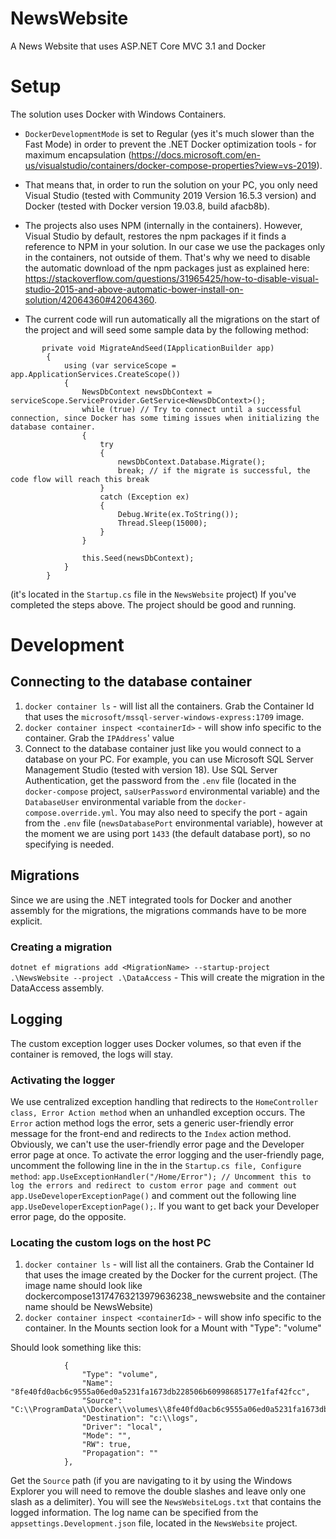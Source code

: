 # NewsWebsite
A News Website that uses ASP.NET Core MVC 3.1 and Docker

# Setup
The solution uses Docker with Windows Containers.
* `DockerDevelopmentMode` is set to Regular (yes it's much slower than the Fast Mode) in order to prevent the .NET Docker optimization tools - for maximum encapsulation (https://docs.microsoft.com/en-us/visualstudio/containers/docker-compose-properties?view=vs-2019).
* That means that, in order to run the solution on your PC, you only need Visual Studio (tested with Community 2019 Version 16.5.3 version) and Docker (tested with Docker version 19.03.8, build afacb8b).
* The projects also uses NPM (internally in the containers). However, Visual Studio by default, restores the npm packages if it finds a reference to NPM in your solution. In our case we use the packages only in the containers, not outside of them. That's why we need to disable the automatic download of the npm packages just as explained here: https://stackoverflow.com/questions/31965425/how-to-disable-visual-studio-2015-and-above-automatic-bower-install-on-solution/42064360#42064360.

* The current code will run automatically all the migrations on the start of the project and will seed some sample data by the following method:
```
       private void MigrateAndSeed(IApplicationBuilder app)
        {
            using (var serviceScope = app.ApplicationServices.CreateScope())
            {
                NewsDbContext newsDbContext = serviceScope.ServiceProvider.GetService<NewsDbContext>();
                while (true) // Try to connect until a successful connection, since Docker has some timing issues when initializing the database container.
                {
                    try
                    {
                        newsDbContext.Database.Migrate();
                        break; // if the migrate is successful, the code flow will reach this break
                    }
                    catch (Exception ex)
                    {
                        Debug.Write(ex.ToString());
                        Thread.Sleep(15000);
                    }
                }

                this.Seed(newsDbContext);
            }
        }
```
(it's located in the `Startup.cs` file in the `NewsWebsite` project)
If you've completed the steps above. The project should be good and running.

# Development
## Connecting to the database container
1. `docker container ls` - will list all the containers. Grab the Container Id that uses the `microsoft/mssql-server-windows-express:1709` image.
2. `docker container inspect <containerId>` - will show info specific to the container. Grab the `IPAddress`' value
3. Connect to the database container just like you would connect to a database on your PC. For example, you can use Microsoft SQL Server Management Studio (tested with version 18). Use SQL Server Authentication, get the password from the `.env` file (located in the `docker-compose` project, `saUserPassword` environmental variable) and the `DatabaseUser` environmental variable from the `docker-compose.override.yml`. You may also need to specify the port - again from the `.env` file (`newsDatabasePort` environmental variable), however at the moment we are using port `1433` (the default database port), so no specifying is needed.

## Migrations
Since we are using the .NET integrated tools for Docker and another assembly for the migrations, the migrations commands have to be more explicit.
### Creating a migration
`dotnet ef migrations add <MigrationName> --startup-project .\NewsWebsite --project .\DataAccess` - This will create the migration in the DataAccess assembly.

## Logging
The custom exception logger uses Docker volumes, so that even if the container is removed, the logs will stay.
### Activating the logger
We use centralized exception handling that redirects to the `HomeController class, Error Action method` when an unhandled exception occurs. The `Error` action method logs the error, sets a generic user-friendly error message for the front-end and redirects to the `Index` action method.
Obviously, we can't use the user-friendly error page and the Developer error page at once. To activate the error logging and the user-friendly page, uncomment the following line in the in the `Startup.cs file, Configure method`: `app.UseExceptionHandler("/Home/Error"); // Uncomment this to log the errors and redirect to custom error page and comment out app.UseDeveloperExceptionPage()` and comment out the following line `app.UseDeveloperExceptionPage();`. If you want to get back your Developer error page, do the opposite.
### Locating the custom logs on the host PC
1. `docker container ls` - will list all the containers. Grab the Container Id that uses the image created by the Docker for the current project. (The image name should look like dockercompose13174763213979636238_newswebsite and the container name should be NewsWebsite)
2. `docker container inspect <containerId>` - will show info specific to the container.  In the Mounts section look for a Mount with  "Type": "volume"

Should look something like this:
```
            {
                "Type": "volume",
                "Name": "8fe40fd0acb6c9555a06ed0a5231fa1673db228506b60998685177e1faf42fcc",
                "Source": "C:\\ProgramData\\Docker\\volumes\\8fe40fd0acb6c9555a06ed0a5231fa1673db228506b60998685177e1faf42fcc\\_data",
                "Destination": "c:\\logs",
                "Driver": "local",
                "Mode": "",
                "RW": true,
                "Propagation": ""
            },
```
Get the `Source` path (if you are navigating to it by using the Windows Explorer you will need to remove the double slashes and leave only one slash as a delimiter).
You will see the `NewsWebsiteLogs.txt` that contains the logged information.
The log name can be specified from the `appsettings.Development.json` file, located in the `NewsWebsite` project.
